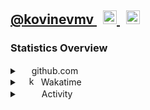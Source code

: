 <h2>
  <a href="https://github.com/kovinevmv">@kovinevmv </a>
  <a href="https://t.me/kovinevmv">
    <img
      style="margin-left: 10px"
      alt="kovinevmv | Telegram"
      width="22px"
      src="https://cdn.jsdelivr.net/npm/simple-icons@v3/icons/telegram.svg"
    />
  </a>
  <a href="mailto:kovinevmv@gmail.com">
    <img
      style="margin-left: 10px"
      alt="kovinevmv | GMail"
      width="22px"
      src="https://cdn.jsdelivr.net/npm/simple-icons@v3/icons/gmail.svg"
    />
  </a>
</h2>

<h3>Statistics Overview</h3>
<details>
  <summary>
    <img
      width="15px"
      src="https://www.flaticon.com/svg/static/icons/svg/25/25231.svg"
    />
    github.com
  </summary>
  <table>
    <tr style="border: 0;">
      <td align="center" style="border: 0; overflow-y: hidden">
        <img
          alt="kovinevmv's Github Stats"
          src="https://github-readme-stats.vercel.app/api?username=kovinevmv&count_private=true&show_icons=true"
        />
      </td>
      <td align="center" style="border: 0; overflow-y: hidden">
        <img
          alt="kovinevmv's Github Langs"
          src="https://github-readme-stats.vercel.app/api/top-langs/?username=kovinevmv&layout=compact"
        />
      </td>
    </tr>
  </table>
</details>

<details>
  <p>
    <summary
      ><img
        style="margin-left: 15px"
        alt="kovinevmv | Telegram"
        width="15px"
        src="https://cdn.worldvectorlogo.com/logos/wakatime.svg"
      />
      Wakatime</summary
    >
  </p>
  <table>
    <tr style="border: 0;">
      <td align="center" style="border: 0;">
        <a
          href="https://wakatime.com/share/@3252d78c-8dea-48f1-aed9-7ca47009b346/cbaadd6c-31d4-4c62-92a2-b9d7e423d26f.png"
          ><img
            src="https://wakatime.com/share/@3252d78c-8dea-48f1-aed9-7ca47009b346/cbaadd6c-31d4-4c62-92a2-b9d7e423d26f.png"
        /></a>
      </td>
      <td align="center" style="border: 0;">
        <a
          href="https://wakatime.com/share/@3252d78c-8dea-48f1-aed9-7ca47009b346/2e60df7e-b92c-49ce-9daa-ec8117f9ba17.png"
          ><img
            src="https://wakatime.com/share/@3252d78c-8dea-48f1-aed9-7ca47009b346/2e60df7e-b92c-49ce-9daa-ec8117f9ba17.png"
        /></a>
      </td>
    </tr>
  </table>
</details>

<details>
  <p>
    <summary
      ><img
        style="margin-left: 15px"
        width="16px"
        src="https://media.lpgenerator.ru/images/494403/49711.png"
      /> Activity</summary
    >
  </p>
  <a href="https://wakatime.com"
    ><img
      style="display: block; width: 80%; margin: auto"
      src="https://wakatime.com/share/@3252d78c-8dea-48f1-aed9-7ca47009b346/88d4d001-b929-425a-a22c-dae135a5f736.png"
  /></a>
</details>

[telegram]: https://t.me/kovinevmv
[gmail]: mailto:kovinevmv@gmail.com
